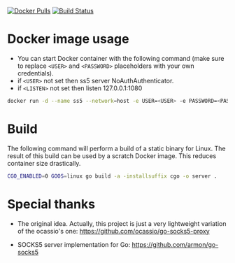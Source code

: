 
[![Docker Pulls](https://img.shields.io/docker/pulls/ananclub/ss5.svg)](https://hub.docker.com/r/ananclub/ss5/) [![Build Status](https://travis-ci.org/ananclub/go-socks5-proxy.svg)](https://travis-ci.org/ananclub/go-socks5-proxy) 
# Docker image usage

- You can start Docker container with the following command (make sure to replace `<USER>` and `<PASSWORD>` placeholders with your own credentials).
- if `<USER>`  not set then ss5 server NoAuthAuthenticator. 
- if `<LISTEN>` not set then listen 127.0.0.1:1080
```bash
docker run -d --name ss5 --network=host -e USER=<USER> -e PASSWORD=<PASSWORD> -e LISTEN=<LISTEN ADRR> ananclub/ss5
```

# Build
The following command will perform a build of a static binary for Linux.
The result of this build can be used by a scratch Docker image. This reduces container size drastically.

```bash
CGO_ENABLED=0 GOOS=linux go build -a -installsuffix cgo -o server .
```

# Special thanks
- The original idea. Actually, this project is just a very lightweight variation of the ocassio's one:
   https://github.com/ocassio/go-socks5-proxy

- SOCKS5 server implementation for Go:
   https://github.com/armon/go-socks5

